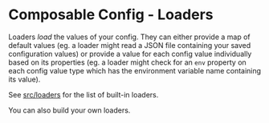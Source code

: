 # Composable Config - Loaders

Loaders _load_ the values of your config. They can either provide a map of default values (eg. a loader might read a JSON file containing your saved configuration values) or provide a value for each config value individually based on its properties (eg. a loader might check for an `env` property on each config value type which has the environment variable name containing its value).

See [src/loaders](../src/loaders) for the list of built-in loaders.

You can also build your own loaders.
